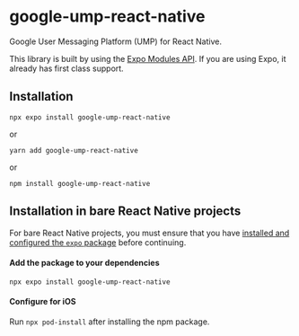 # google-ump-react-native

Google User Messaging Platform (UMP) for React Native.

This library is built by using the [Expo Modules API](https://docs.expo.dev/modules/overview/). If you are using Expo, it already has first class support.

## Installation

```
npx expo install google-ump-react-native
```
or
```
yarn add google-ump-react-native
```
or
```
npm install google-ump-react-native
```

## Installation in bare React Native projects

For bare React Native projects, you must ensure that you have [installed and configured the `expo` package](https://docs.expo.dev/bare/installing-expo-modules/) before continuing.

#### Add the package to your dependencies

```
npx expo install google-ump-react-native
```

#### Configure for iOS

Run `npx pod-install` after installing the npm package.
